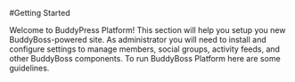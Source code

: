 #Getting Started


Welcome to BuddyPress Platform! This section will help you setup you new BuddyBoss-powered site. As administrator you will need to install and configure settings to manage members, social groups, activity feeds, and other BuddyBoss components. To run BuddyBoss Platform here are some guidelines.
